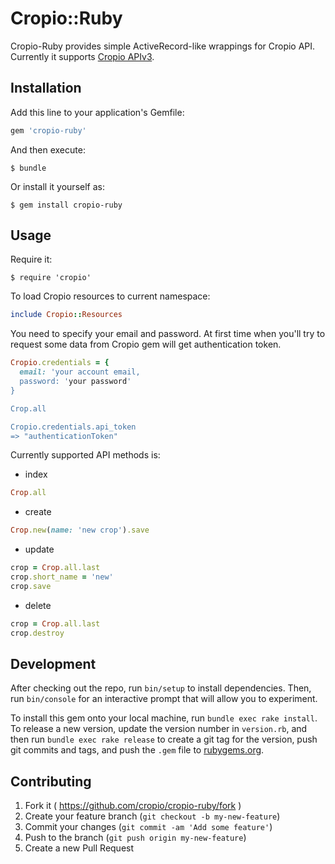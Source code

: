 # Cropio::Ruby

Cropio-Ruby provides simple ActiveRecord-like wrappings for Cropio API.
Currently it supports [Cropio APIv3](http://docs.cropioapiv3.apiary.io/).

## Installation

Add this line to your application's Gemfile:

```ruby
gem 'cropio-ruby'
```

And then execute:

    $ bundle

Or install it yourself as:

    $ gem install cropio-ruby

## Usage

Require it:

    $ require 'cropio'

To load Cropio resources to current namespace:

```ruby
include Cropio::Resources
```

You need to specify your email and password. At first time when you'll
try to request some data from Cropio gem will get authentication token.

```ruby
Cropio.credentials = {
  email: 'your account email,
  password: 'your password'
}

Crop.all

Cropio.credentials.api_token
=> "authenticationToken"
```

Currently supported API methods is:

- index

```ruby
Crop.all
```

- create

```ruby
Crop.new(name: 'new crop').save
```

- update

```ruby
crop = Crop.all.last
crop.short_name = 'new'
crop.save

```


- delete

```ruby
crop = Crop.all.last
crop.destroy
```

## Development

After checking out the repo, run `bin/setup` to install dependencies. Then, run `bin/console` for an interactive prompt that will allow you to experiment.

To install this gem onto your local machine, run `bundle exec rake install`. To release a new version, update the version number in `version.rb`, and then run `bundle exec rake release` to create a git tag for the version, push git commits and tags, and push the `.gem` file to [rubygems.org](https://rubygems.org).

## Contributing

1. Fork it ( https://github.com/cropio/cropio-ruby/fork )
2. Create your feature branch (`git checkout -b my-new-feature`)
3. Commit your changes (`git commit -am 'Add some feature'`)
4. Push to the branch (`git push origin my-new-feature`)
5. Create a new Pull Request
